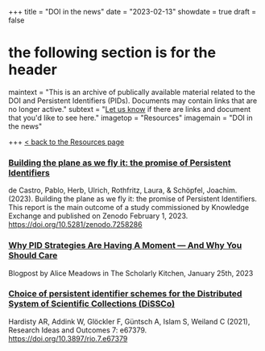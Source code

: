 +++
title = "DOI in the news"
date = "2023-02-13"
showdate = true
draft = false
# the following section is for the header
maintext = "This is an archive of publically available material related to the DOI and Persistent Identifiers (PIDs). Documents may contain links that are no longer active."
subtext = "[Let us know](mailto://info@doi.org) if there are links and document that you'd like to see here."
imagetop = "Resources"
imagemain = "DOI in the news"

+++
[< back to the Resources page](/the-identifier/resources/)

### [Building the plane as we fly it: the promise of Persistent Identifiers](https://doi.org/10.5281/zenodo.7258286)
de Castro, Pablo, Herb, Ulrich, Rothfritz, Laura, & Schöpfel, Joachim. (2023). Building the plane as we fly it: the promise of Persistent Identifiers. This report is the main outcome of a study commissioned by Knowledge Exchange and published on Zenodo February 1, 2023. https://doi.org/10.5281/zenodo.7258286

### [Why PID Strategies Are Having A Moment — And Why You Should Care](https://scholarlykitchen.sspnet.org/2023/01/25/why-pid-strategies-are-having-a-moment-and-why-you-should-care/)
Blogpost by Alice Meadows in The Scholarly Kitchen, January 25th, 2023 

### [Choice of persistent identifier schemes for the Distributed System of Scientific Collections (DiSSCo)](https://doi.org/10.3897/rio.7.e67379) 
Hardisty AR, Addink W, Glöckler F, Güntsch A, Islam S, Weiland C (2021), Research Ideas and Outcomes 7: e67379. https://doi.org/10.3897/rio.7.e67379